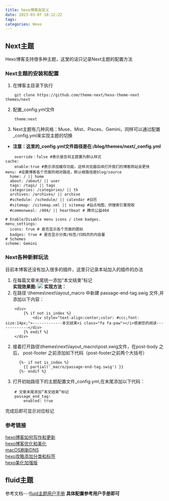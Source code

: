 ```yaml
---
title: hexo博客自定义
date: 2023-03-07 18:12:22
tags:
categories: Hexo
---
```


## Next主题
Hexo博客支持很多种主题，这里的话只记录Next主题的配置方法
### Next主题的安装和配置
1. 在博客主目录下执行
```
    git clone https://github.com/theme-next/hexo-theme-next themes/next
```
2. 配置_config.yml文件
```
    theme:next
```
3. Next主题有几种风格：Muse、Mist、Pisces、Gemini，同样可以通过配置_config.yml来实现主题的切换
- **注意：这里的_config.yml文件路径是在:/blog/themes/next/_config.yml**
```
    override：false #表示是否将主题置为默认样式
cache:
	enable:true #表示添加缓存功能，这样浏览器后续打开我们的博客网站会更快
menu: #设置博客各个页面的相对路径，默认根路径是blog/source
  home: / || home
  about: /about/ || user
  tags: /tags/ || tags
  categories: /categories/ || th
  archives: /archives/ || archive
  #schedule: /schedule/ || calendar #日历
  #sitemap: /sitemap.xml || sitemap #站点地图，供搜索引擎爬取
  #commonweal: /404/ || heartbeat # 腾讯公益404

# Enable/Disable menu icons / item badges.
menu_settings:
  icons: true # 是否显示各个页面的图标
  badges: true # 是否显示分类/标签/归档页的内容量
# Schemes
scheme: Gemini
```
### Next各种新鲜玩法
目前本博客还没有加入很多的插件，这里只记录本站加入的插件的办法
1. 在每篇文章末尾统一添加“本文结束”标记\
**实现效果图:**
![](https://blogdata-1258545379.cos.ap-shanghai.myqcloud.com/20190124/1548274181405.png)
**实现方法：**
1. 在路径 \themes\next\layout\_macro 中新建 passage-end-tag.swig 文件,并添加以下内容：
```
    <div>
        {% if not is_index %}
            <div style="text-align:center;color: #ccc;font-size:14px;">-------------本文结束<i class="fa fa-paw"></i>感谢您的阅读-------------</div>
        {% endif %}
    </div>
```
2. 接着打开路径\themes\next\layout\_macro\post.swig文件，在post-body 之后， post-footer 之前添加如下代码（post-footer之前两个大括号）
```
      {%- if not is_index %}
        {{ partial('_macro/passage-end-tag.swig') }}
      {%- endif %}
```
3. 打开初始路径下的主题配置文件_config.yml,在末尾添加以下代码：
```
    # 文章末尾添加“本文结束”标记
    passage_end_tag:
        enabled: true
```
完成后即可显示对应标记

### 参考链接
[hexo博客如何写作和更新](https://blog.csdn.net/qq_51513895/article/details/120065812?ops_request_misc=%257B%2522request%255Fid%2522%253A%2522167587559916782425187391%2522%252C%2522scm%2522%253A%252220140713.130102334..%2522%257D&request_id=167587559916782425187391&biz_id=0&utm_medium=distribute.pc_search_result.none-task-blog-2~all~sobaiduend~default-1-120065812-null-null.142^v73^insert_down1,201^v4^add_ask,239^v1^insert_chatgpt&utm_term=hexo%E6%9B%B4%E6%96%B0%E6%96%87%E7%AB%A0&spm=1018.2226.3001.4187)\
[hexo博客优化和美化](https://blog.csdn.net/nightmare_dimple/article/details/86661502?ops_request_misc=%257B%2522request%255Fid%2522%253A%2522167596487316782425182334%2522%252C%2522scm%2522%253A%252220140713.130102334..%2522%257D&request_id=167596487316782425182334&biz_id=0&utm_medium=distribute.pc_search_result.none-task-blog-2~all~sobaiduend~default-4-86661502-null-null.142^v73^insert_down1,201^v4^add_ask,239^v1^insert_chatgpt&utm_term=hexo%E4%B8%BB%E9%A2%98&spm=1018.2226.3001.4187)\
[macOS刷新DNS](https://blog.csdn.net/weixin_59197425/article/details/125407632?ops_request_misc=%257B%2522request%255Fid%2522%253A%2522167580152016800211583204%2522%252C%2522scm%2522%253A%252220140713.130102334..%2522%257D&request_id=167580152016800211583204&biz_id=0&utm_medium=distribute.pc_search_result.none-task-blog-2~all~sobaiduend~default-1-125407632-null-null.142^v73^insert_down1,201^v4^add_ask,239^v1^insert_chatgpt&utm_term=mac%E5%88%B7%E6%96%B0dns&spm=1018.2226.3001.4187)\
[hexo攻略添加分类和标签](https://blog.csdn.net/qq_39181839/article/details/109477607?ops_request_misc=%257B%2522request%255Fid%2522%253A%2522167600792016800184181004%2522%252C%2522scm%2522%253A%252220140713.130102334..%2522%257D&request_id=167600792016800184181004&biz_id=0&utm_medium=distribute.pc_search_result.none-task-blog-2~all~sobaiduend~default-1-109477607-null-null.142^v73^insert_down1,201^v4^add_ask,239^v1^insert_chatgpt&utm_term=hexo%E5%88%86%E7%B1%BB&spm=1018.2226.3001.4187)\
[hexo美化加强版](http://shenzekun.cn/hexo%E7%9A%84next%E4%B8%BB%E9%A2%98%E4%B8%AA%E6%80%A7%E5%8C%96%E9%85%8D%E7%BD%AE%E6%95%99%E7%A8%8B.html)

## fluid主题
参考文档---[fluid主题用户手册](https://hexo.fluid-dev.com/docs/start/#%E4%B8%BB%E9%A2%98%E7%AE%80%E4%BB%8B)
**具体配置参考用户手册即可**
